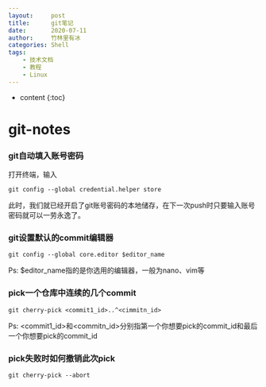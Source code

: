 ```yaml
---
layout:     post
title:      git笔记
date:       2020-07-11
author:     竹林里有冰
categories: Shell
tags:
    - 技术文档
    - 教程
    - Linux
---
```


* content
{:toc}

# git-notes

### git自动填入账号密码

打开终端，输入

```
git config --global credential.helper store
```
此时，我们就已经开启了git账号密码的本地储存，在下一次push时只要输入账号密码就可以一劳永逸了。

### git设置默认的commit编辑器

```
git config --global core.editor $editor_name
```

Ps: $editor_name指的是你选用的编辑器，一般为nano、vim等

### pick一个仓库中连续的几个commit

```
git cherry-pick <commit1_id>..^<cimmitn_id>
```

Ps: <commit1_id>和<commitn_id>分别指第一个你想要pick的commit_id和最后一个你想要pick的commit_id

### pick失败时如何撤销此次pick

```
git cherry-pick --abort
```

